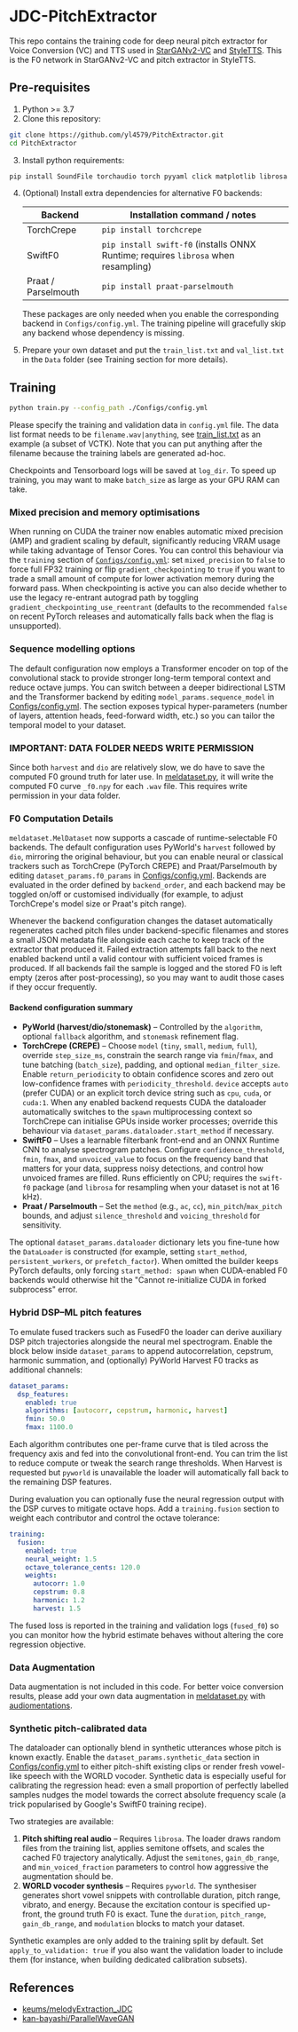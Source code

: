# JDC-PitchExtractor
This repo contains the training code for deep neural pitch extractor for Voice Conversion (VC) and TTS used in [StarGANv2-VC](https://github.com/yl4579/StarGANv2-VC) and [StyleTTS](https://github.com/yl4579/StyleTTS). This is the F0 network in StarGANv2-VC and pitch extractor in StyleTTS. 

## Pre-requisites
1. Python >= 3.7
2. Clone this repository:
```bash
git clone https://github.com/yl4579/PitchExtractor.git
cd PitchExtractor
```
3. Install python requirements: 
```bash
pip install SoundFile torchaudio torch pyyaml click matplotlib librosa pyworld
```
4. (Optional) Install extra dependencies for alternative F0 backends:

   | Backend        | Installation command / notes |
   | -------------- | ----------------------------- |
   | TorchCrepe     | `pip install torchcrepe` |
   | SwiftF0        | `pip install swift-f0` (installs ONNX Runtime; requires `librosa` when resampling) |
   | Praat / Parselmouth | `pip install praat-parselmouth` |

   These packages are only needed when you enable the corresponding backend in `Configs/config.yml`. The training pipeline will gracefully skip any backend whose dependency is missing.

5. Prepare your own dataset and put the `train_list.txt` and `val_list.txt` in the `Data` folder (see Training section for more details).

## Training
```bash
python train.py --config_path ./Configs/config.yml
```
Please specify the training and validation data in `config.yml` file. The data list format needs to be `filename.wav|anything`, see [train_list.txt](https://github.com/yl4579/StarGANv2-VC/blob/main/Data/train_list.txt) as an example (a subset of VCTK). Note that you can put anything after the filename because the training labels are generated ad-hoc.

Checkpoints and Tensorboard logs will be saved at `log_dir`. To speed up training, you may want to make `batch_size` as large as your GPU RAM can take.

### Mixed precision and memory optimisations
When running on CUDA the trainer now enables automatic mixed precision (AMP) and gradient scaling by default, significantly reducing VRAM usage while taking advantage of Tensor Cores. You can control this behaviour via the `training` section of [`Configs/config.yml`](Configs/config.yml): set `mixed_precision` to `false` to force full FP32 training or flip `gradient_checkpointing` to `true` if you want to trade a small amount of compute for lower activation memory during the forward pass. When checkpointing is active you can also decide whether to use the legacy re-entrant autograd path by toggling `gradient_checkpointing_use_reentrant` (defaults to the recommended `false` on recent PyTorch releases and automatically falls back when the flag is unsupported).

### Sequence modelling options
The default configuration now employs a Transformer encoder on top of the convolutional stack to provide stronger long-term temporal context and reduce octave jumps. You can switch between a deeper bidirectional LSTM and the Transformer backend by editing `model_params.sequence_model` in [Configs/config.yml](Configs/config.yml). The section exposes typical hyper-parameters (number of layers, attention heads, feed-forward width, etc.) so you can tailor the temporal model to your dataset.

### IMPORTANT: DATA FOLDER NEEDS WRITE PERMISSION
Since both `harvest` and `dio` are relatively slow, we do have to save the computed F0 ground truth for later use. In [meldataset.py](https://github.com/yl4579/PitchExtractor/blob/main/meldataset.py#L77-L89), it will write the computed F0 curve `_f0.npy` for each `.wav` file. This requires write permission in your data folder.

### F0 Computation Details
`meldataset.MelDataset` now supports a cascade of runtime-selectable F0 backends. The default configuration uses PyWorld's `harvest` followed by `dio`, mirroring the original behaviour, but you can enable neural or classical trackers such as TorchCrepe (PyTorch CREPE) and Praat/Parselmouth by editing `dataset_params.f0_params` in [Configs/config.yml](Configs/config.yml). Backends are evaluated in the order defined by `backend_order`, and each backend may be toggled on/off or customised individually (for example, to adjust TorchCrepe's model size or Praat's pitch range).

Whenever the backend configuration changes the dataset automatically regenerates cached pitch files under backend-specific filenames and stores a small JSON metadata file alongside each cache to keep track of the extractor that produced it. Failed extraction attempts fall back to the next enabled backend until a valid contour with sufficient voiced frames is produced. If all backends fail the sample is logged and the stored F0 is left empty (zeros after post-processing), so you may want to audit those cases if they occur frequently.

#### Backend configuration summary

- **PyWorld (harvest/dio/stonemask)** – Controlled by the `algorithm`, optional `fallback` algorithm, and `stonemask` refinement flag.
- **TorchCrepe (CREPE)** – Choose `model` (`tiny`, `small`, `medium`, `full`), override `step_size_ms`, constrain the search range via `fmin`/`fmax`, and tune batching (`batch_size`), padding, and optional `median_filter_size`. Enable `return_periodicity` to obtain confidence scores and zero out low-confidence frames with `periodicity_threshold`. `device` accepts `auto` (prefer CUDA) or an explicit torch device string such as `cpu`, `cuda`, or `cuda:1`. When any enabled backend requests CUDA the dataloader automatically switches to the `spawn` multiprocessing context so TorchCrepe can initialise GPUs inside worker processes; override this behaviour via `dataset_params.dataloader.start_method` if necessary.
- **SwiftF0** – Uses a learnable filterbank front-end and an ONNX Runtime CNN to analyse spectrogram patches. Configure `confidence_threshold`, `fmin`, `fmax`, and `unvoiced_value` to focus on the frequency band that matters for your data, suppress noisy detections, and control how unvoiced frames are filled. Runs efficiently on CPU; requires the `swift-f0` package (and `librosa` for resampling when your dataset is not at 16 kHz).
- **Praat / Parselmouth** – Set the `method` (e.g., `ac`, `cc`), `min_pitch`/`max_pitch` bounds, and adjust `silence_threshold` and `voicing_threshold` for sensitivity.

The optional `dataset_params.dataloader` dictionary lets you fine-tune how the `DataLoader` is constructed (for example, setting `start_method`, `persistent_workers`, or `prefetch_factor`). When omitted the builder keeps PyTorch defaults, only forcing `start_method: spawn` when CUDA-enabled F0 backends would otherwise hit the "Cannot re-initialize CUDA in forked subprocess" error.

### Hybrid DSP–ML pitch features

To emulate fused trackers such as FusedF0 the loader can derive auxiliary DSP
pitch trajectories alongside the neural mel spectrogram. Enable the block below
inside `dataset_params` to append autocorrelation, cepstrum, harmonic summation,
and (optionally) PyWorld Harvest F0 tracks as additional channels:

```yaml
dataset_params:
  dsp_features:
    enabled: true
    algorithms: [autocorr, cepstrum, harmonic, harvest]
    fmin: 50.0
    fmax: 1100.0
```

Each algorithm contributes one per-frame curve that is tiled across the
frequency axis and fed into the convolutional front-end. You can trim the list
to reduce compute or tweak the search range thresholds. When Harvest is
requested but `pyworld` is unavailable the loader will automatically fall back
to the remaining DSP features.

During evaluation you can optionally fuse the neural regression output with the
DSP curves to mitigate octave hops. Add a `training.fusion` section to weight
each contributor and control the octave tolerance:

```yaml
training:
  fusion:
    enabled: true
    neural_weight: 1.5
    octave_tolerance_cents: 120.0
    weights:
      autocorr: 1.0
      cepstrum: 0.8
      harmonic: 1.2
      harvest: 1.5
```

The fused loss is reported in the training and validation logs (`fused_f0`) so
you can monitor how the hybrid estimate behaves without altering the core
regression objective.

### Data Augmentation
Data augmentation is not included in this code. For better voice conversion results, please add your own data augmentation in [meldataset.py](https://github.com/yl4579/PitchExtractor/blob/main/meldataset.py) with [audiomentations](https://github.com/iver56/audiomentations).

### Synthetic pitch-calibrated data
The dataloader can optionally blend in synthetic utterances whose pitch is known
exactly. Enable the `dataset_params.synthetic_data` section in
[Configs/config.yml](Configs/config.yml) to either pitch-shift existing clips or
render fresh vowel-like speech with the WORLD vocoder. Synthetic data is
especially useful for calibrating the regression head: even a small proportion
of perfectly labelled samples nudges the model towards the correct absolute
frequency scale (a trick popularised by Google's SwiftF0 training recipe).

Two strategies are available:

1. **Pitch shifting real audio** – Requires `librosa`. The loader draws random
   files from the training list, applies semitone offsets, and scales the
   cached F0 trajectory analytically. Adjust the `semitones`,
   `gain_db_range`, and `min_voiced_fraction` parameters to control how
   aggressive the augmentation should be.
2. **WORLD vocoder synthesis** – Requires `pyworld`. The synthesiser generates
   short vowel snippets with controllable duration, pitch range, vibrato, and
   energy. Because the excitation contour is specified up-front, the ground
   truth F0 is exact. Tune the `duration`, `pitch_range`, `gain_db_range`, and
   `modulation` blocks to match your dataset.

Synthetic examples are only added to the training split by default. Set
`apply_to_validation: true` if you also want the validation loader to include
them (for instance, when building dedicated calibration subsets).

## References
- [keums/melodyExtraction_JDC](https://github.com/keums/melodyExtraction_JDC)
- [kan-bayashi/ParallelWaveGAN](https://github.com/kan-bayashi/ParallelWaveGAN)
